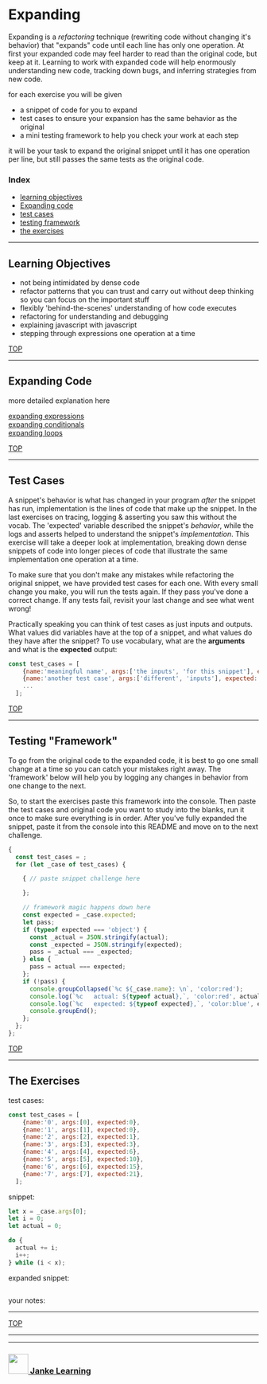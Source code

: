 # Expanding

Expanding is a _refactoring_ technique (rewriting code without changing it's behavior) that "expands" code until each line has only one operation.  At first your expanded code may feel harder to read than the original code, but keep at it.  Learning to work with expanded code will help enormously understanding new code, tracking down bugs, and inferring strategies from new code. 


for each exercise you will be given
* a snippet of code for you to expand
* test cases to ensure your expansion has the same behavior as the original
* a mini testing framework to help you check your work at each step

it will be your task to expand the original snippet until it has one operation per line, but still passes the same tests as the original code.

### Index
* [learning objectives](#learning-objectives)
* [Expanding code](#expanding-code)  
* [test cases](#test-cases)  
* [testing framework](#testing-framework)
* [the exercises](#the-exercises)

---

## Learning Objectives

* not being intimidated by dense code
* refactor patterns that you can trust and carry out without deep thinking so you can focus on the important stuff
* flexibly 'behind-the-scenes' understanding of how code executes
* refactoring for understanding and debugging
* explaining javascript with javascript
* stepping through expressions one operation at a time

[TOP](#expanding)

---

## Expanding Code

more detailed explanation here

[expanding expressions](./1-epressions.md)  
[expanding conditionals](./1-conditionals.md)  
[expanding loops](./1-loops.md)  

[TOP](#expanding)

---

## Test Cases

A snippet's behavior is what has changed in your program _after_ the snippet has run, implementation is the lines of code that make up the snippet.  In the last exercises on tracing, logging & asserting you saw this without the vocab.  The 'expected' variable described the snippet's _behavior_, while the logs and asserts helped to understand the snippet's _implementation_. This exercise will take a deeper look at implementation, breaking down dense snippets of code into longer pieces of code that illustrate the same implementation one operation at a time.

To make sure that you don't make any mistakes while refactoring the original snippet, we have provided test cases for each one.  With every small change you make, you will run the tests again.  If they pass you've done a correct change.  If any tests fail, revisit your last change and see what went wrong!

Practically speaking you can think of test cases as just inputs and outputs.   What values did variables have at the top of a snippet, and what values do they have after the snippet?  To use vocabulary, what are the __arguments__ and what is the __expected__ output:
```js
const test_cases = [
    {name:'meaningful name', args:['the inputs', 'for this snippet'], expected: 'what it should output'},
    {name:'another test case', args:['different', 'inputs'], expected: 'the expected output'},
    ...
  ];
```

[TOP](#expanding)

---


## Testing "Framework"


To go from the original code to the expanded code, it is best to go one small change at a time so you can catch your mistakes right away. The 'framework' below will help you by logging any changes in behavior from one change to the next.

So, to start the exercises paste this framework into the console.  Then paste the test cases and original code you want to study into the blanks, run it once to make sure everything is in order.  After you've fully expanded the snippet, paste it from the console into this README and move on to the next challenge.

```js
{
  const test_cases = ;
  for (let _case of test_cases) {

    { // paste snippet challenge here

    };

    // framework magic happens down here
    const expected = _case.expected;
    let pass;
    if (typeof expected === 'object') {
      const _actual = JSON.stringify(actual);
      const _expected = JSON.stringify(expected);
      pass = _actual === _expected;
    } else {
      pass = actual === expected;
    };
    if (!pass) {
      console.groupCollapsed(`%c ${_case.name}: \n`, 'color:red');
      console.log(`%c   actual: ${typeof actual},`, 'color:red', actual);
      console.log(`%c   expected: ${typeof expected},`, 'color:blue', expected);
      console.groupEnd();
    };
  };
};
```

[TOP](#expanding)

---

## The Exercises

test cases:
```js
const test_cases = [
    {name:'0', args:[0], expected:0},
    {name:'1', args:[1], expected:0},
    {name:'2', args:[2], expected:1},
    {name:'3', args:[3], expected:3},
    {name:'4', args:[4], expected:6},
    {name:'5', args:[5], expected:10},
    {name:'6', args:[6], expected:15},
    {name:'7', args:[7], expected:21},
  ];
```
snippet:
```js
let x = _case.args[0];
let i = 0;
let actual = 0;

do {
  actual += i;
  i++;
} while (i < x);

```
expanded snippet:
```js
```
your notes:

---


[TOP](#expanding)
___
___
### <a href="http://janke-learning.org" target="_blank"><img src="https://user-images.githubusercontent.com/18554853/50098409-22575780-021c-11e9-99e1-962787adaded.png" width="40" height="40"></img> Janke Learning</a>
